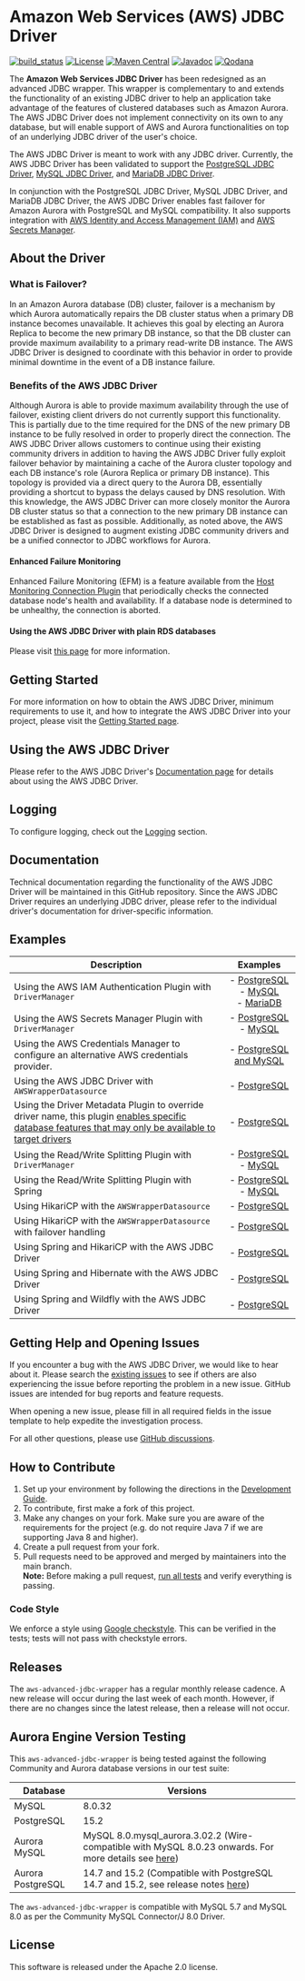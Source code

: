 # Amazon Web Services (AWS) JDBC Driver

[![build_status](https://github.com/awslabs/aws-advanced-jdbc-wrapper/actions/workflows/main.yml/badge.svg)](https://github.com/awslabs/aws-advanced-jdbc-wrapper/actions/workflows/main.yml)
[![License](https://img.shields.io/badge/License-Apache%202.0-blue.svg)](LICENSE)
[![Maven Central](https://maven-badges.herokuapp.com/maven-central/software.amazon.jdbc/aws-advanced-jdbc-wrapper/badge.svg)](https://maven-badges.herokuapp.com/maven-central/software.amazon.jdbc/aws-advanced-jdbc-wrapper)
[![Javadoc](https://javadoc.io/badge2/software.amazon.jdbc/aws-advanced-jdbc-wrapper/javadoc.svg)](https://javadoc.io/doc/software.amazon.jdbc/aws-advanced-jdbc-wrapper)
[![Qodana](https://github.com/awslabs/aws-advanced-jdbc-wrapper/actions/workflows/code_quality.yml/badge.svg)](https://github.com/awslabs/aws-advanced-jdbc-wrapper/actions/workflows/code_quality.yml)

The **Amazon Web Services JDBC Driver** has been redesigned as an advanced JDBC wrapper. This wrapper is complementary to and extends the functionality of an existing JDBC driver to help an application take advantage of the features of clustered databases such as Amazon Aurora. The AWS JDBC Driver does not implement connectivity on its own to any database, but will enable support of AWS and Aurora functionalities on top of an underlying JDBC driver of the user's choice.

The AWS JDBC Driver is meant to work with any JDBC driver. Currently, the AWS JDBC Driver has been validated to support the [PostgreSQL JDBC Driver](https://github.com/pgjdbc/pgjdbc), [MySQL JDBC Driver](https://github.com/mysql/mysql-connector-j), and [MariaDB JDBC Driver](https://github.com/mariadb-corporation/mariadb-connector-j).

In conjunction with the PostgreSQL JDBC Driver, MySQL JDBC Driver, and MariaDB JDBC Driver, the AWS JDBC Driver enables fast failover for Amazon Aurora with PostgreSQL and MySQL compatibility. It also supports integration with [AWS Identity and Access Management (IAM)](https://aws.amazon.com/iam/) and [AWS Secrets Manager](https://aws.amazon.com/secrets-manager/).

## About the Driver

### What is Failover?
In an Amazon Aurora database (DB) cluster, failover is a mechanism by which Aurora automatically repairs the DB cluster status when a primary DB instance becomes unavailable. It achieves this goal by electing an Aurora Replica to become the new primary DB instance, so that the DB cluster can provide maximum availability to a primary read-write DB instance. The AWS JDBC Driver is designed to coordinate with this behavior in order to provide minimal downtime in the event of a DB instance failure.

### Benefits of the AWS JDBC Driver
Although Aurora is able to provide maximum availability through the use of failover, existing client drivers do not currently support this functionality. This is partially due to the time required for the DNS of the new primary DB instance to be fully resolved in order to properly direct the connection. The AWS JDBC Driver allows customers to continue using their existing community drivers in addition to having the AWS JDBC Driver fully exploit failover behavior by maintaining a cache of the Aurora cluster topology and each DB instance's role (Aurora Replica or primary DB instance). This topology is provided via a direct query to the Aurora DB, essentially providing a shortcut to bypass the delays caused by DNS resolution. With this knowledge, the AWS JDBC Driver can more closely monitor the Aurora DB cluster status so that a connection to the new primary DB instance can be established as fast as possible. Additionally, as noted above, the AWS JDBC Driver is designed to augment existing JDBC community drivers and be a unified connector to JDBC workflows for Aurora.

#### Enhanced Failure Monitoring
Enhanced Failure Monitoring (EFM) is a feature available from the [Host Monitoring Connection Plugin](./docs/using-the-jdbc-driver/using-plugins/UsingTheHostMonitoringPlugin.md#enhanced-failure-monitoring) that periodically checks the connected database node's health and availability. If a database node is determined to be unhealthy, the connection is aborted.

#### Using the AWS JDBC Driver with plain RDS databases
Please visit [this page](./docs/using-the-jdbc-driver/UsingTheJdbcDriver.md#using-the-aws-jdbc-driver-with-plain-rds-databases) for more information.

## Getting Started
For more information on how to obtain the AWS JDBC Driver, minimum requirements to use it, and how to integrate the AWS JDBC Driver into your project, please visit the [Getting Started page](./docs/GettingStarted.md).

## Using the AWS JDBC Driver
Please refer to the AWS JDBC Driver's [Documentation page](./docs/Documentation.md) for details about using the AWS JDBC Driver. 

## Logging
To configure logging, check out the [Logging](./docs/using-the-jdbc-driver/UsingTheJdbcDriver.md#logging) section.

## Documentation
Technical documentation regarding the functionality of the AWS JDBC Driver will be maintained in this GitHub repository. Since the AWS JDBC Driver requires an underlying JDBC driver, please refer to the individual driver's documentation for driver-specific information.

## Examples

| Description                                                                                                                                                                                                              |                                                                                                                                                                       Examples                                                                                                                                                                       |
|--------------------------------------------------------------------------------------------------------------------------------------------------------------------------------------------------------------------------|:----------------------------------------------------------------------------------------------------------------------------------------------------------------------------------------------------------------------------------------------------------------------------------------------------------------------------------------------------:|
| Using the AWS IAM Authentication Plugin with `DriverManager`                                                                                                                                                             | - [PostgreSQL](examples/AWSDriverExample/src/main/java/software/amazon/AwsIamAuthenticationPostgresqlExample.java) <br/> - [MySQL](examples/AWSDriverExample/src/main/java/software/amazon/AwsIamAuthenticationMysqlExample.java) <br/> - [MariaDB](examples/AWSDriverExample/src/main/java/software/amazon/AwsIamAuthenticationMariadbExample.java) |
| Using the AWS Secrets Manager Plugin with `DriverManager`                                                                                                                                                                |                                             - [PostgreSQL](examples/AWSDriverExample/src/main/java/software/amazon/AwsSecretsManagerConnectionPluginPostgresqlExample.java) <br/> - [MySQL](examples/AWSDriverExample/src/main/java/software/amazon/AwsSecretsManagerConnectionPluginMySQLExample.java)                                              |
| Using the AWS Credentials Manager to configure an alternative AWS credentials provider.                                                                                                                                  |                                                                                                                 - [PostgreSQL and MySQL](examples/AWSDriverExample/src/main/java/software/amazon/AwsCredentialsManagerExample.java)                                                                                                                  |
| Using the AWS JDBC Driver with `AWSWrapperDatasource`                                                                                                                                                                    |                                                                                                                            - [PostgreSQL](examples/AWSDriverExample/src/main/java/software/amazon/DatasourceExample.java)                                                                                                                            |
| Using the Driver Metadata Plugin to override driver name, this plugin [enables specific database features that may only be available to target drivers](https://github.com/awslabs/aws-advanced-jdbc-wrapper/issues/370) |                                                                                                                            - [PostgreSQL](examples/AWSDriverExample/src/main/java/software/amazon/DatasourceExample.java)                                                                                                                            |
| Using the Read/Write Splitting Plugin with `DriverManager`                                                                                                                                                               |                                                             - [PostgreSQL](examples/AWSDriverExample/src/main/java/software/amazon/ReadWriteSplittingPostgresExample.java) <br/> - [MySQL](examples/AWSDriverExample/src/main/java/software/amazon/ReadWriteSplittingMySQLExample.java)                                                              |
| Using the Read/Write Splitting Plugin with Spring                                                                                                                                                                        |                                           - [PostgreSQL](examples/AWSDriverExample/src/main/java/software/amazon/ReadWriteSplittingSpringJdbcTemplatePostgresExample.java) <br/> - [MySQL](examples/AWSDriverExample/src/main/java/software/amazon/ReadWriteSplittingSpringJdbcTemplateMySQLExample.java)                                            |
| Using HikariCP with the `AWSWrapperDatasource`                                                                                                                                                                           |                                                                                                                               - [PostgreSQL](examples/HikariExample/src/main/java/software/amazon/HikariExample.java)                                                                                                                                |
| Using HikariCP with the `AWSWrapperDatasource` with failover handling                                                                                                                                                    |                                                                                                                           - [PostgreSQL](examples/HikariExample/src/main/java/software/amazon/HikariFailoverExample.java)                                                                                                                            |
| Using Spring and HikariCP with the AWS JDBC Driver                                                                                                                                                                       |                                                                                                                                              - [PostgreSQL](examples/SpringBootHikariExample/README.md)                                                                                                                                              |
| Using Spring and Hibernate with the AWS JDBC Driver                                                                                                                                                                      |                                                                                                                                              - [PostgreSQL](examples/SpringHibernateExample/README.md)                                                                                                                                               |
| Using Spring and Wildfly with the AWS JDBC Driver                                                                                                                                                                        |                                                                                                                                               - [PostgreSQL](examples/SpringWildflyExample/README.md)                                                                                                                                                |

## Getting Help and Opening Issues
If you encounter a bug with the AWS JDBC Driver, we would like to hear about it.
Please search the [existing issues](https://github.com/awslabs/aws-advanced-jdbc-wrapper/issues) to see if others are also experiencing the issue before reporting the problem in a new issue. GitHub issues are intended for bug reports and feature requests. 

When opening a new issue, please fill in all required fields in the issue template to help expedite the investigation process.

For all other questions, please use [GitHub discussions](https://github.com/awslabs/aws-advanced-jdbc-wrapper/discussions).

## How to Contribute
1. Set up your environment by following the directions in the [Development Guide](docs/development-guide/DevelopmentGuide.md).
2. To contribute, first make a fork of this project. 
3. Make any changes on your fork. Make sure you are aware of the requirements for the project (e.g. do not require Java 7 if we are supporting Java 8 and higher).
4. Create a pull request from your fork. 
5. Pull requests need to be approved and merged by maintainers into the main branch. <br />
**Note:** Before making a pull request, [run all tests](./docs/development-guide/DevelopmentGuide.md#running-the-tests) and verify everything is passing.

### Code Style
We enforce a style using [Google checkstyle](https://github.com/google/styleguide/blob/gh-pages/intellij-java-google-style.xml).
This can be verified in the tests; tests will not pass with checkstyle errors.

## Releases
The `aws-advanced-jdbc-wrapper` has a regular monthly release cadence. A new release will occur during the last week of each month. However, if there are no changes since the latest release, then a release will not occur.

## Aurora Engine Version Testing
This `aws-advanced-jdbc-wrapper` is being tested against the following Community and Aurora database versions in our test suite:

| Database          | Versions                                                                                                                                                                                                   |
|-------------------|------------------------------------------------------------------------------------------------------------------------------------------------------------------------------------------------------------|
| MySQL             | 8.0.32                                                                                                                                                                                                     |
| PostgreSQL        | 15.2                                                                                                                                                                                                       |
| Aurora MySQL      | MySQL	8.0.mysql_aurora.3.02.2 (Wire-compatible with MySQL 8.0.23 onwards. For more details see [here](https://docs.aws.amazon.com/AmazonRDS/latest/AuroraMySQLReleaseNotes/AuroraMySQL.Updates.3022.html)) |
| Aurora PostgreSQL | 14.7 and 15.2 (Compatible with PostgreSQL 14.7 and 15.2, see release notes [here](https://docs.aws.amazon.com/AmazonRDS/latest/AuroraPostgreSQLReleaseNotes/AuroraPostgreSQL.Updates.html))                |

The `aws-advanced-jdbc-wrapper` is compatible with MySQL 5.7 and MySQL 8.0 as per the Community MySQL Connector/J 8.0 Driver.

## License
This software is released under the Apache 2.0 license.
